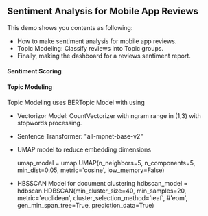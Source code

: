 ## Sentiment Analysis for Mobile App Reviews 

This demo shows you contents as following:
  * How to make sentiment analysis for mobile app reviews.
  * Topic Modeling: Classify reviews into Topic groups.
  * Finally, making the dashboard for a reviews sentiment report.

#### Sentiment Scoring


#### Topic Modeling

Topic Modeling uses BERTopic Model with using
  * Vectorizor Model: CountVectorizer with ngram range in (1,3) with stopwords processing.
  * Sentence Transformer: "all-mpnet-base-v2"
  * UMAP model to reduce embedding dimensions

      umap_model = umap.UMAP(n_neighbors=5,
                          n_components=5,
                          min_dist=0.05,
                          metric='cosine',
                          low_memory=False)
  * HBSSCAN Model for document clustering
     hdbscan_model = hdbscan.HDBSCAN(min_cluster_size=40,
                                   min_samples=20,
                                   metric='euclidean',
                                   cluster_selection_method='leaf',  #'eom',
                                   gen_min_span_tree=True,
                                   prediction_data=True)
